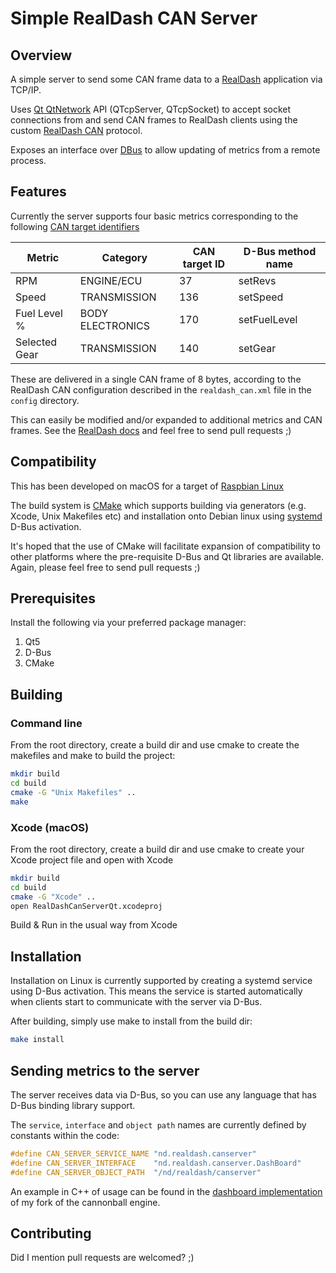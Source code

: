 # Simple RealDash CAN Server

## Overview

A simple server to send some CAN frame data to a [RealDash](https://realdash.net/index.php) application via TCP/IP. 

Uses [Qt QtNetwork](https://doc.qt.io/qt-5/qtnetwork-index.html) API (QTcpServer, QTcpSocket) to accept socket connections from and send CAN frames to RealDash clients using the custom [RealDash CAN](https://realdash.net/manuals/realdash_can.php) protocol.

Exposes an interface over [DBus](https://en.wikipedia.org/wiki/D-Bus) to allow updating of metrics from a remote process.

## Features
Currently the server supports four basic metrics corresponding to the following [CAN target identifiers](https://realdash.net/manuals/targetid.php)

|Metric|Category|CAN target ID|D-Bus method name|
|------|--------|-------------|-----------------|
|RPM|ENGINE/ECU |37|setRevs|
|Speed|TRANSMISSION|136|setSpeed|
Fuel Level %|BODY ELECTRONICS|170|setFuelLevel|
Selected Gear|TRANSMISSION|140|setGear|

These are delivered in a single CAN frame of 8 bytes, according to the RealDash CAN configuration described in the ```realdash_can.xml``` file in the ```config``` directory.

This can easily be modified and/or expanded to additional metrics and CAN frames. See the [RealDash docs](https://github.com/janimm/RealDash-extras/tree/master/RealDash-CAN) and feel free to send pull requests ;)


## Compatibility

This has been developed on macOS for a target of [Raspbian Linux](https://www.raspbian.org/)

The build system is [CMake](https://cmake.org/) which supports building via generators (e.g. Xcode, Unix Makefiles etc) and installation onto Debian linux using [systemd](https://systemd.io/) D-Bus activation.

It's hoped that the use of CMake will facilitate expansion of compatibility to other platforms where the pre-requisite D-Bus and Qt libraries are available. Again, please feel free to send pull requests ;)

## Prerequisites
Install the following via your preferred package manager:
1. Qt5
2. D-Bus
3. CMake

## Building

### Command line
From the root directory, create a build dir and use cmake to create the makefiles and make to build the project:
```bash
mkdir build
cd build
cmake -G "Unix Makefiles" ..
make
```
### Xcode (macOS)
From the root directory, create a build dir and use cmake to create your Xcode project file and open with Xcode
```bash
mkdir build
cd build
cmake -G "Xcode" ..
open RealDashCanServerQt.xcodeproj
```
Build & Run in the usual way from Xcode
## Installation
Installation on Linux is currently supported by creating a systemd service using D-Bus activation. This means the service is started automatically when clients start to communicate with the server via D-Bus.

After building, simply use make to install from the build dir:
```bash
make install
```
## Sending metrics to the server ##
The server receives data via D-Bus, so you can use any language that has D-Bus binding library support. 

The ```service```, ```interface``` and ```object path``` names are currently defined by constants within the code:
```c
#define CAN_SERVER_SERVICE_NAME "nd.realdash.canserver"
#define CAN_SERVER_INTERFACE    "nd.realdash.canserver.DashBoard"
#define CAN_SERVER_OBJECT_PATH  "/nd/realdash/canserver"
```
An example in C++ of usage can be found in the [dashboard implementation](https://github.com/neildavis/cannonball/blob/real_dash/src/main/realdash/realdashclient.cpp) of my fork of the cannonball engine.
## Contributing
Did I mention pull requests are welcomed? ;)